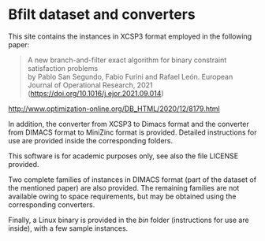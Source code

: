 # Bfilt dataset and converters

This site contains the instances in XCSP3 format employed in the following paper:

> A new branch-and-filter exact algorithm for binary constraint satisfaction problems  
by Pablo San Segundo, Fabio Furini and Rafael León. European Journal of Operational Research, 2021 (https://doi.org/10.1016/j.ejor.2021.09.014)

http://www.optimization-online.org/DB_HTML/2020/12/8179.html

In addition, the converter from XCSP3  to Dimacs format and the converter from DIMACS format to MiniZinc format is provided. Detailed instructions for use are provided inside the corresponding folders.

This software is for academic purposes only, see also the file LICENSE  provided.

Two complete families of instances in DIMACS format (part of the dataset of the mentioned paper) are also provided. The remaining families are not available owing to  space requirements, but may be obtained using the corresponding converters.

Finally, a Linux binary is provided in the *bin* folder (instructions for use are inside), with a few sample instances.
